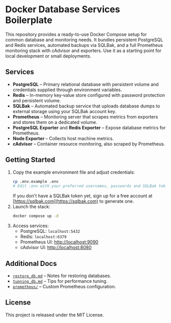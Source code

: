 # Docker Database Services Boilerplate

This repository provides a ready-to-use Docker Compose setup for common database and monitoring needs. It bundles persistent PostgreSQL and Redis services, automated backups via SQLBak, and a full Prometheus monitoring stack with cAdvisor and exporters. Use it as a starting point for local development or small deployments.

## Services
- **PostgreSQL** – Primary relational database with persistent volume and credentials supplied through environment variables.
- **Redis** – In-memory key‑value store configured with password protection and persistent volume.
- **SQLBak** – Automated backup service that uploads database dumps to external storage using your SQLBak account key.
- **Prometheus** – Monitoring server that scrapes metrics from exporters and stores them on a dedicated volume.
- **PostgreSQL Exporter** and **Redis Exporter** – Expose database metrics for Prometheus.
- **Node Exporter** – Collects host machine metrics.
- **cAdvisor** – Container resource monitoring, also scraped by Prometheus.

## Getting Started
1. Copy the example environment file and adjust credentials:
   ```bash
   cp .env.example .env
   # Edit .env with your preferred usernames, passwords and SQLBak token
   ```
   If you don't have a SQLBak token yet, sign up for a free account at [https://sqlbak.com](https://sqlbak.com)
   to generate one.
2. Launch the stack:
   ```bash
   docker compose up -d
   ```
3. Access services:
   - PostgreSQL: `localhost:5432`
   - Redis: `localhost:6379`
   - Prometheus UI: [http://localhost:9090](http://localhost:9090)
   - cAdvisor UI: [http://localhost:8080](http://localhost:8080)

## Additional Docs
- [`restore_db.md`](restore_db.md) – Notes for restoring databases.
- [`tunning_db.md`](tunning_db.md) – Tips for performance tuning.
- [`prometheus/`](prometheus/) – Custom Prometheus configuration.

## License
This project is released under the MIT License.
